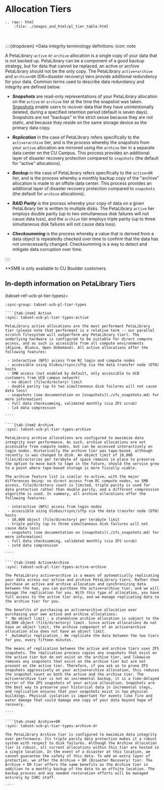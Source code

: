 # Allocation Tiers

```{eval-rst}
.. raw:: html
    :file: ./images_and_html/pl_tier_table.html 
```
<br></br>
::::{dropdown} *Data integrity terminology definitions
:icon: note

A PetaLibrary `active` or `archive` allocation is a single copy of your data that is not backed up. PetaLibrary can be a component of a good backup strategy, but for data that cannot be replaced, an active or archive PetaLibrary should not be the only copy. The PetaLibrary `active+archive` and `archive+DR` (DR=disaster recovery) tiers provide additional redundancy for your data.  Common terms used to describe data redundancy and integrity are defined below. 

* __*Snapshots*__ are read-only representations of your PetaLibrary allocation on the `active` or `archive` tier at the time the snapshot was taken. [Snapshots](./zfs_snapshots.md) enable users to recover data that they have unintentionally deleted, during a specified retention period (default is seven days). Snapshots are not "backups" in the strict sense because they are not static, and because they reside on the same storage device as the primary data copy. 
  
* __*Replication*__ in the case of PetaLibrary refers specifically to the `active+archive` tier, and is the process whereby the snapshots from your `active` allocation are mirrored using the `archive` tier in a separate data center on the CU Campus.  This process provides an additional layer of disaster recovery protection compared to `snapshots` (the default for "active" allocations).
  
* __*Backup*__ in the case of PetaLibrary refers specifically to the `active+DR` tier, and is the process whereby a monthly backup copy of the "archive" allocation is made to an offsite data center.  This process provides an additional layer of disaster recovery protection compared to `snapshots` (the default for `archive` allocations).
  
* __*RAID Parity*__ is the process whereby your copy of data on a given PetaLibrary tier is written to multiple disks.  The PetaLibrary `active` tier employs double parity (up to two simultaneous disk failures will not cause data loss), and the `archive` tier employs triple parity (up to three simultaneous disk failures will not cause data loss).  
  
* __*Checksumming*__ is the process whereby a value that is derived from a data object is repeatedly checked over time to confirm that the data has not unnecessarily changed.  Checksumming is a way to detect and mitigate data corruption over time. 

::::

**SMB is only available to CU Boulder customers.

## In-depth information on PetaLibrary Tiers

(tabset-ref-ucb-pl-tier-types)=
`````{tab-set}
:sync-group: tabset-ucb-pl-tier-types

````{tab-item} Active
:sync: tabset-ucb-pl-tier-types-active

PetaLibrary active allocations are the most performant PetaLibrary tier (please note that performant is a relative term -- our parallel scratch filesystem will outperform any PetaLibrary tier). The underlying hardware is configured to be suitable for direct compute access, and as such is accessible from all compute environments (Alpine, Blanca, Open OnDemand). All active allocations offer the following features:

 - interactive (NFS) access from RC login and compute nodes
 - accessible using Globus/rsync/sftp via the data transfer node (DTN) hosts
 - SMB access (not enabled by default, only accessible to UCB customers from UCB campus network)
 - no object (file/directory) limit
 - double parity (up to two simultaneous disk failures will not cause data loss)
 - snapshots (see documentation on [snapshots](./zfs_snapshots.md) for more information)
 - full data checksumming, validated monthly (via ZFS scrub)
 - lz4 data compression

````

````{tab-item} Archive
:sync: tabset-ucb-pl-tier-types-archive

PetaLibrary archive allocations are configured to maximize data integrity over performance. As such, archive allocations are not accessible from compute nodes, but can be accessed interactively on login nodes. Historically the archive tier was tape-based, although recently is was changed to disk. An object limit of 10,000 files/directories per terabyte of space remains in place to preserve the option to move back to tape in the future, should the service grow to a point where tape-based storage is more fiscally viable.

The archive feature list is similar to active, with the major differences being: no direct access from RC compute nodes, no SMB access, file/directory count is limited, triple parity is used for data protection rather than double parity, and a different compression algorithm is used. In summary, all archive allocations offer the following features:

 - interactive (NFS) access from login nodes
 - accessible using Globus/rsync/sftp via the data transfer node (DTN) hosts
 - 10,000 object (file/directory) per terabyte limit
 - triple parity (up to three simultaneous disk failures will not cause data loss)
 - snapshots (see documentation on [snapshots](./zfs_snapshots.md) for more information)
 - full data checksumming, validated monthly (via ZFS scrub)
 - zstd data compression

````

````{tab-item} Active+Archive
:sync: tabset-ucb-pl-tier-types-active-archive

The PetaLibrary active+archive is a means of automatically replicating your data across our active and archive PetaLibrary tiers. Rather than purchase an active and archive allocation and synchronizing data between the two, you can purchase the active+archive tier, and we will manage the replication for you. With this type of allocation, you have full access to the active tier only, and we manage replicating data to the archive tier for you.

The benefits of purchasing an active+archive allocation over purchasing your own active and archive allocations:
* _No object limit_: a standalone archive allocation is subject to the 10,000 object (file/directory) limit. Since active allocations do not have an object limit, the archive component of an active+archive allocation also does not have an object limit.
* _Automatic replication_: We replicate the data between the two tiers for you, every fifteen minutes.

The means of replication between the active and archive tiers uses ZFS snapshots. The replication process copies any snapshots that exist on the active tier but do not exist on the archive tier, and likewise removes any snapshots that exist on the archive tier but are not present on the active tier. Therefore, if you ask us to prune ZFS snapshots aggressively on your active+archive allocation, this reduces the snapshot count on both the active and the archive tier. The active+archive tier is not an incremental backup, it is a time-delayed mirror of the ZFS snapshots of your active allocation. Snapshots are the best way to preserve your historical data in incremental steps, and replication ensures that your snapshots exist in two physical buildings. Physical isolation is important for events like fire and water damage that could damage one copy of your data beyond hope of recovery.

````

````{tab-item} Archive+DR
:sync: tabset-ucb-pl-tier-types-archive-dr

The PetaLibrary Archive tier is configured to maximize data integrity over performance. Its triple parity data protection makes it a robust system with respect to disk failures. Although the Archive allocation tier is robust, all current allocations within this tier are hosted in a single location. In the event of a disaster at this location, we cannot guarantee the safety of this data. To add an extra layer of protection, we offer the Archive + DR (Disaster Recovery) tier. The Archive + DR tier offers the same benefits as the Archive tier in addition to a monthly backup of the data to an offsite location. The backup process and any needed restoration efforts will be managed entirely by CURC staff.

````

`````


